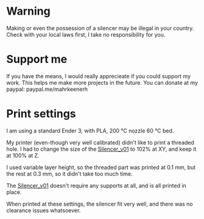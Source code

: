 
# Warning

Making or even the possession of a silencer may be illegal in your country. Check with your local laws first, I take no responsibility for you.

# Support me

If you have the means, I would really apprecieate if you could support my work. This helps me make more projects in the future. You can donate at my paypal: paypal.me/mahrkeenerh


# Print settings

I am using a standard Ender 3, with PLA, 200 °C nozzle 60 °C bed.

My printer (even-though very well calibrated) didn't like to print a threaded hole. I had to change the size of the [Silencer_v01](out/Silencer_v01.stl) to 102% at XY, and keep it at 100% at Z.

I used variable layer height, so the threaded part was printed at 0.1 mm, but the rest at 0.3 mm, so it didn't take too much time.

The [Silencer_v01](out/Silencer_v01.stl) doesn't require any supports at all, and is all printed in place.

When printed at these settings, the silencer fit very well, and there was no clearance issues whatsoever.